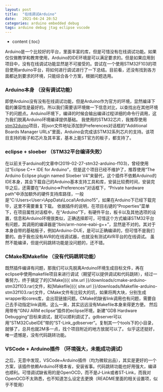 ```yaml
---
layout: post
title:  "在线调试Arduino"
date:   2021-04-24 20:52
categories: arduino embedded debug
tags: arduino debug jtag eclipse vscode
---
```


* content
{:toc}

Arduino是一个比较好的平台，里面丰富的库，但是可惜没有在线调试功能。如果仅仅做教学和教育使用，Arduino的IDE环境是可以满足要求的。但是如果应用到项目中，没有在线调试功能显然是不可接受的。尝试在一个使用STM32F103的项目使用arduino平台，将如何进行调试进行了一下总结。目前看，还没有找到各方面都达到要求的环境，只能综合各个方案，根据问题选用。

### Arduino本身 （没有调试功能）
即使Arduino没有没有在线调试功能，但是Arduino作为官方的环境，显然编译下载的兼容性是最好的。所以我们需要该环境做一下信息对比，以查找出在其他环境下的问题点。Arduino环境下，编译的时候会输出编译过程详细的命令行调用，这为我们脱离Arduino环境编译提供基础。
我使用的STM32芯片，我推荐使用[stm32duino](https://github.com/stm32duino/BoardManagerFiles)项目，将json文件地址添加到Preferences对话框的“Additional Boards Manager URLs”里面，Arduino会完成该STM32系列芯片的支持。该项目支持的板子和芯片及其丰富，基本上能ST官方的板子，都支持了。

### eclipse + sloeber （STM32平台编译失败）
在以前关于arduino的文章中(2019-02-27-stm32-arduino-f103)，曾经使用过“Eclipse C++ IDE for Arduino”，但是这个项目已经不维护了，推荐使用“The Arduino Eclipse plugin named Sloeber V4”来替代，这个插件不依赖Arduino的IDE本身，其会下载自己的Arduino基本支持工具和库，安装比较费时间，安装完毕之后，还需要在“Arduino=>Preferences”对话框下，“Private hardware path”中添加额外的硬件支持库路径，一般是“C:\Users\<User>\AppData\Local\Arduino15”，如果在Arduino下已经下载完毕，这里不需要重复下载。
依据插件的说明，在项目右键的“Properties”菜单下，在项目属性对话框中，在“Arduino”下，有硬件平台，板卡以及其他选项的设置，信息和Arduino环境很类似，正确选择即可，可惜这个方式编译STM32平台有问题，其调用的编译器是“/bin/arm-none-eabi-g++”，显然是不对的。其对于本身自带的基础板子，例如Arduino-DUE，是可以正确编译的，但可惜不是我们要的。由于我也没有AVR的在线调试器，也就没有测试AVR平台的在线调试。
虽然不能编译，但是代码跳转功能是没问题的，还不错。

### CMake和Makefile （没有代码跳转功能）
既然插件编译有问题，那我们可以先脱离Arduino环境生成目标文件，再在eclipse中使用makefile项目来进行调试（期望可以提供调试和代码跳转），经过一番努力，终于搞定了的[CMake]({{ site.url }}/downloads/cmake-arduino-stm32f103.rar)文件，和[Makefile]({{ site.url }}/downloads/Makefile-arduino-stm32f103.rar)文件，CMake文件有比较大的坑，如果将两大块，分别生成wrapper和cores库，会出现链接问题。CMake的缺省link调用也有问题，需要自己去手动指定link调用。这么一来，其实远远没有Makefile本身来得更方便。
然后用带有“GNU ARM eclipse”插件的eclipse环境，新建“GDB Hardware Debugging”目标来调试，就可以顺利调试了。gdbserver可以用“STM32CubeIDE”带的“ST-Link_gdbserver”。复制其一个tools下的小目录，就够了，总共也就2M多一点，找个项目附近的地方放就可以了。
似乎这还挺好，唯一遗憾是，没有代码跳转功能。

### VSCode + Arduino插件 （环境强大，未能成功调试）
之后，无意中发现，VSCode+Arduino插件（均为微软出品），其实是更好的一个方案，该插件依赖Arduino环境本省，安装省事。代码跳转功能也好用强大，编译也顺利。可惜调试缺省用的是OpenOCD，而不是J-Link或者ST-Link，而我对OpenOCD不太熟悉，也不知道怎么设定去更换（README里面的相关设置项，似乎不管用）